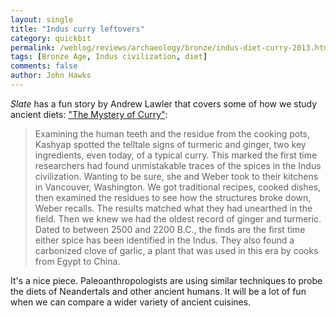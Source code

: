 ```yaml
---
layout: single 
title: "Indus curry leftovers" 
category: quickbit
permalink: /weblog/reviews/archaeology/bronze/indus-diet-curry-2013.html
tags: [Bronze Age, Indus civilization, diet] 
comments: false 
author: John Hawks 
---
```


<em>Slate</em> has a fun story by Andrew Lawler that covers some of how we study ancient diets: <a href="http://www.slate.com/articles/life/food/2013/01/indus_civilization_food_how_scientists_are_figuring_out_what_curry_was_like.single.html">"The Mystery of Curry"</a>: 

<blockquote>Examining the human teeth and the residue from the cooking pots, Kashyap spotted the telltale signs of turmeric and ginger, two key ingredients, even today, of a typical curry. This marked the first time researchers had found unmistakable traces of the spices in the Indus civilization. Wanting to be sure, she and Weber took to their kitchens in Vancouver, Washington. We got traditional recipes, cooked dishes, then examined the residues to see how the structures broke down, Weber recalls. The results matched what they had unearthed in the field. Then we knew we had the oldest record of ginger and turmeric. Dated to between 2500 and 2200 B.C., the finds are the first time either spice has been identified in the Indus. They also found a carbonized clove of garlic, a plant that was used in this era by cooks from Egypt to China.</blockquote>

It's a nice piece. Paleoanthropologists are using similar techniques to probe the diets of Neandertals and other ancient humans. It will be a lot of fun when we can compare a wider variety of ancient cuisines. 



